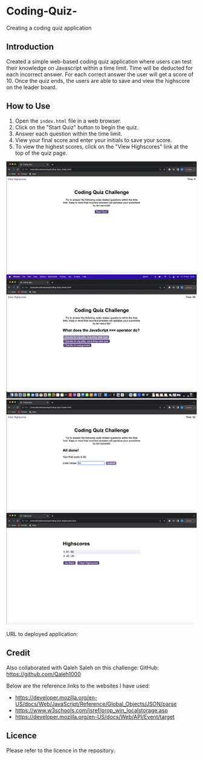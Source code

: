 # Coding-Quiz-

Creating a coding quiz application

## Introduction

Created a simple web-based coding quiz application where users can test their knowledge on Javascript within a time limit. Time will be deducted for each incorrect answer. For each correct answer the user will get a score of 10. Once the quiz ends, the users are able to save and view the highscore on the leader board.

## How to Use

1. Open the `index.html` file in a web browser.
2. Click on the "Start Quiz" button to begin the quiz.
3. Answer each question within the time limit.
4. View your final score and enter your initials to save your score.
5. To view the highest scores, click on the "View Highscores" link at the top of the quiz page.

![Coding quiz demo 1](./assets/Screenshot%201.png)
![Coding quiz demo 2](./assets/Screenshot%202.png)
![Coding quiz demo 3](./assets/Screenshot%203.png)
![Coding quiz demo 4](./assets/Screenshot%204.png)

URL to deployed application:

## Credit

Also collaborated with Qaleh Saleh on this challenge: GitHub: https://github.com/Qaleh1000

Below are the reference links to the websites I have used:

- https://developer.mozilla.org/en-US/docs/Web/JavaScript/Reference/Global_Objects/JSON/parse
- https://www.w3schools.com/jsref/prop_win_localstorage.asp
- https://developer.mozilla.org/en-US/docs/Web/API/Event/target

## Licence

Please refer to the licence in the repository.
